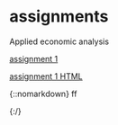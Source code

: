 # assignments
Applied economic analysis

[assignment 1](https://github.com/DesireVogels/assignments/blob/master/Final%20Assignment%20AEA%20Jamy%20van%20Breda%20Desire%20Vogels%20(1).ipynb)

[assignment 1 HTML](https://github.com/DesireVogels/assignments/blob/master/AEA.html)

{::nomarkdown}
ff
<!-- https://github.com/DesireVogels/assignments/blob/master/AEA.html-->

{:/}
